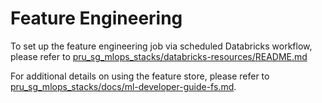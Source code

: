 # Feature Engineering
To set up the feature engineering job via scheduled Databricks workflow, please refer to [pru_sg_mlops_stacks/databricks-resources/README.md](../databricks-resources/README.md)

For additional details on using the feature store, please refer to [pru_sg_mlops_stacks/docs/ml-developer-guide-fs.md](../../docs/ml-developer-guide-fs.md).